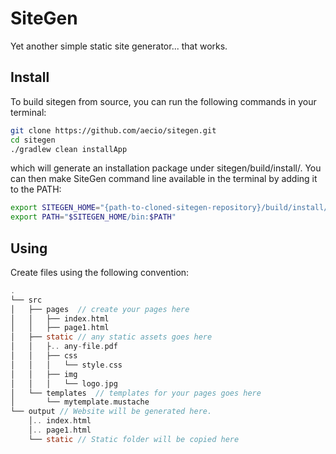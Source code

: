 # SiteGen

Yet another simple static site generator... that works.

## Install

To build sitegen from source, you can run the following commands in your terminal:

```bash
git clone https://github.com/aecio/sitegen.git
cd sitegen
./gradlew clean installApp
```

which will generate an installation package under sitegen/build/install/. You can then make SiteGen command line available in the terminal by adding it to the PATH:

```bash
export SITEGEN_HOME="{path-to-cloned-sitegen-repository}/build/install/sitegen"
export PATH="$SITEGEN_HOME/bin:$PATH"
```

## Using

Create files using the following convention:

```c
.
└── src
│   ├── pages  // create your pages here
│   │   ├── index.html
│   │   ├── page1.html
│   ├── static // any static assets goes here
│   │   ├.. any-file.pdf
│   │   ├── css
│   │   │   └── style.css
│   │   ├── img
│   │   │   └── logo.jpg
│   └── templates  // templates for your pages goes here
│       └── mytemplate.mustache
└── output // Website will be generated here.
    │.. index.html
    │.. page1.html
    └── static // Static folder will be copied here
```
